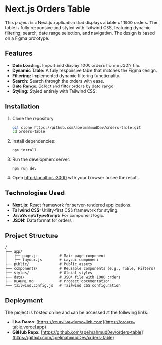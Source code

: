 # Next.js Orders Table

This project is a Next.js application that displays a table of 1000 orders. The table is fully responsive and styled with Tailwind CSS, featuring dynamic filtering, search, date range selection, and navigation. The design is based on a Figma prototype.

## Features

- **Data Loading:** Import and display 1000 orders from a JSON file.
- **Dynamic Table:** A fully responsive table that matches the Figma design.
- **Filtering:** Implemented dynamic filtering functionality.
- **Search:** Search through the orders with ease.
- **Date Range:** Select and filter orders by date range.
- **Styling:** Styled entirely with Tailwind CSS.

## Installation

1. Clone the repository:

   ```bash
   git clone https://github.com/apelmahmudDev/orders-table.git
   cd orders-table
   ```

2. Install dependencies:

   ```bash
   npm install
   ```

3. Run the development server:

   ```bash
   npm run dev
   ```

4. Open [http://localhost:3000](http://localhost:3000) with your browser to see the result.

## Technologies Used

- **Next.js:** React framework for server-rendered applications.
- **Tailwind CSS:** Utility-first CSS framework for styling.
- **JavaScript/TypeScript:** For component logic.
- **JSON:** Data format for orders.

## Project Structure

```plaintext
/
├── app/
│   ├── page.js          # Main page component
│   ├── layout.js        # Layout component
├── public/              # Public assets
├── components/          # Reusable components (e.g., Table, Filters)
├── styles/              # Global styles
├── data/                # JSON file with 1000 orders
├── README.md            # Project documentation
└── tailwind.config.js   # Tailwind CSS configuration
```

## Deployment

The project is hosted online and can be accessed at the following links:

- **Live Demo:** [https://your-live-demo-link.com](https://orders-table.vercel.app)
- **GitHub Repo:** [https://github.com/apelmahmudDev/orders-table](https://github.com/apelmahmudDev/orders-table)